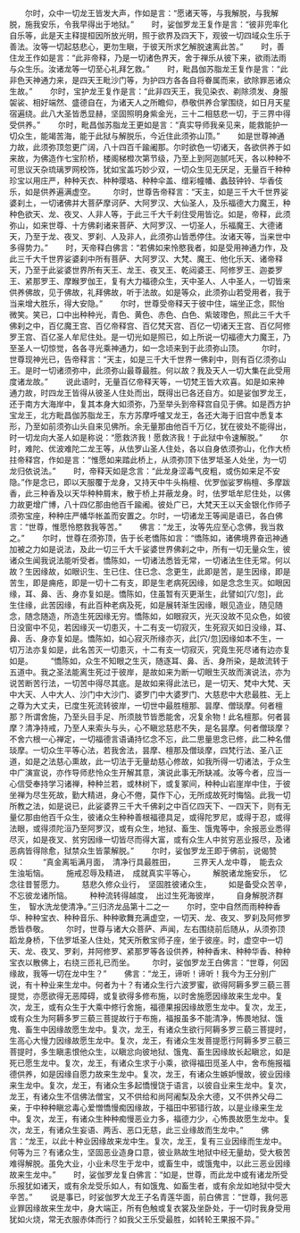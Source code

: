 <!-- { "loadSidebar": true } -->
　　尔时，众中一切龙王皆发大声，作如是言：“愿诸天等，与我解脱，与我解脱，施我安乐，令我早得出于地狱。”
　　时，娑伽罗龙王复作是言：“彼非兜率化自乐等，此是天主释提桓因所放光明，照于欲界及四天下，观彼一切四域众生乐于善法。汝等一切起慈悲心，更勿生瞋，于彼天所求乞解脱速离此苦。”
　　时，善住龙王作如是言：“此非帝释，乃是一切诸色界天，舍于禅乐从彼下来，欲雨法雨与众生乐。汝诸龙等一切至心礼拜乞救。”
　　时，毗昌伽苏脂龙王复作是言：“此非色天神通力来，是四天王毗沙门等，为护四方各各自将眷属而来，欲除罪恶诸众生故。”
　　尔时，宝护龙王复作是言：“此非四天王，我见染衣、剃除须发、身服袈裟、相好端然、盛德自在，为诸天人之所瞻仰，恭敬供养合掌围绕，如日月天星宿遍绕。此八大圣皆悉显赫，坚固照明身紫金光，三十二相慈悲一切，于三界中得受供养。”
　　尔时，毗昌伽苏脂龙王更如是言：“真实导师我亲见来，能救能护一切众生，能竭苦海，能于此狱与解脱乐，今近住此须弥山顶。”
　　如是世尊神通力故，此须弥顶忽更广阔，八十四百千踰阇那。尔时欲色一切诸天，各欲供养于如来故，为佛造作七宝阶桥，楼阁梯橙次第节级，乃至上到阿迦腻吒天，各以种种不可思议天杂琉璃罗网校饰，犹如宝盖巧妙少双，一切众生见无厌足，无量百千种种珍宝以用庄严，种种天衣、种种璎珞、种种伞盖、缯彩幢幡、蠡鼓钟铃、华香伎乐，如是供养遍满虚空。
　　尔时，世尊告帝释言：“天主，如是三千大千世界娑婆刹土，一切诸佛并大菩萨摩诃萨、大阿罗汉、大仙圣人，及乐福德大力魔王，种种色欲天、龙、夜叉、人非人等，于此三千大千刹住受用皆讫。如是，帝释，此须弥山，如来世尊、十方佛刹诸来菩萨、大阿罗汉、一切圣人，乐福魔王、大德诸天，乃至于龙、夜叉、罗刹、人及非人，此须弥山皆悉停住。汝诸天等，当来世中多得势力。”
　　时，天帝释白佛言：“若佛如来怜愍我者，如是受用神通力作，及此三千大千世界娑婆刹中所有菩萨、大阿罗汉、大梵、魔王、他化乐天、诸帝释天，乃至于此娑婆世界所有天王、龙王、夜叉王、乾闼婆王、阿修罗王、迦娄罗王、紧那罗王、摩睺罗伽王，复有大力福德众生，天中圣人、人中圣人，一切皆来供养佛故，见于佛故，礼拜佛故，听于法故。如是等众，此须弥山若受用者，我于当来增大胜乐，得大安隐。”
　　尔时，世尊受帝释天于彼中住，端坐正念，熙怡微笑。笑已，口中出种种光，青色、黄色、赤色、白色、紫玻瓈色，照此三千大千佛刹之中，百亿魔王宫、百亿帝释宫、百亿梵天宫、百亿一切诸天王宫、百亿阿修罗王宫、百亿圣人牟尼住处。是一切光如是照已，如上所说一切福德大力魔王，乃至圣人一切惊觉，各各寻光乘神通力，如一念顷来到于此须弥山顶。
　　尔时，世尊现神光已，告帝释言：“天主，如是三千大千世界一佛刹中，则有百亿须弥山王。是时一切诸须弥中，此须弥山最尊最胜。何以故？我及天人一切大集在此受用度诸龙故。”
　　说此语时，无量百亿帝释天等，一切梵王皆大欢喜。如是如来神通力故，时四龙王皆得从彼圣人住处而出，既得出已各还自方。如是娑伽罗龙王，还于南方大海岸中，复其本身大如须弥，乃至举头到帝释宫自见于佛。如是西方护宝龙王，北方毗昌伽苏脂龙王，东方苏摩呼嚧叉龙王，各还大海于旧宫中悉复本形，乃至如前须弥山头自来见佛所。余无量那由他百千万亿，犹在彼处不能得出，时一切龙向大圣人如是称说：“愿救济我！愿救济我！于此狱中令速解脱。”
　　尔时，难陀、优波难陀二龙王等，从佉罗山圣人住处，各以自身依须弥山，化作大桥拄帝释宫，作如是言：“惟愿如来踏此桥上，从须弥顶下佉罗坻圣人处坐，为一切龙归依说法。”
　　时，帝释天如是念言：“此龙身涩毒气皮粗，或伤如来足不安隐。”作是念已，即以天服覆于龙身，又持天中牛头栴檀、优罗伽娑罗栴檀、多摩跋香，此三种香及以天华种种屑末，散于桥上并蔽龙身。时，佉罗坻牟尼住处，以佛力故更增广博，八十四亿那由他百千踰阇。彼处广已，大梵天王以天金银化作师子须弥宝座，种种庄严幡华帐盖而安置之。尔时，一切诸龙王等闻是语已，各白佛言：“世尊，惟愿怜愍救我等苦。”
　　佛言：“龙王，汝等先应至心念佛，我当救之。”
　　尔时，世尊在须弥顶，告于长老憍陈如言：“憍陈如，诸佛境界奋迅神通加被之力如是说法，及此一切三千大千娑婆世界佛刹之中，所有一切无量众生，彼诸众生闻我说法能听受者。憍陈如，一切诸法悉皆无常，一切诸法生住无常。何以故？生因缘故，如眼识生、生已住、住已念、念更生，此即是苦，是生因缘，即是苦生，即是痈疮，即是一切十二有支，即是生老病死因缘，如是念念生灭。如眼因缘，耳、鼻、舌、身亦复如是。憍陈如，住虽暂有灭更渐生，此譬如[穴/忽]，此生住缘，此苦因缘，有此百种老病及死，如是展转渐生因缘，眼见造业，随见随念，随念随造，所造生死因缘无穷。憍陈如，如眼寂灭，光灭没故不见众色，如彼日没窗中不见，若因缘灭一切患灭，十二有支一切寂灭，生死寂灭如日没缘，耳、鼻、舌、身亦复如是。憍陈如，如心寂灭所缘亦灭，此[穴/忽]因缘如本不生，一切万法亦复如是，此名苦灭一切患灭，十二有支一切寂灭，究竟生死尽诸有边亦复如是。
　　“憍陈如，众生不知眼之生灭，随逐耳、鼻、舌、身所染，是故流转于五道中。我之圣法能离生死过于彼岸，是故如来为断一切眼生灭故而演说法，亦为说苦断苦行法，一切苦中得尽其底。是故如来得此法已，是一切天、梵中大梵、天中大天、人中大人、沙门中大沙门、婆罗门中大婆罗门、大慈悲中大悲最胜、无上之尊为大丈夫，已度生死流转彼岸，一切世中最胜檀那、昙摩、僧琰摩。何者檀那？所谓舍施，乃至头目手足、所须肢节皆悉能舍，况复余物！此名檀那。何者昙摩？清净持戒，乃至人来索头与头，心不瞋忿慈悲不失，是名昙摩。何者僧琰摩？不舍六根一心禅定，一切福德言语诵持忆念不忘，此二思量思念已修，此二种名僧琰摩。一切众生平等心法，若我舍法，昙摩、檀那及僧琰摩，四梵行法、圣八正道，如是之法慈心熏故，此一切法于无量劫慈心修故，如我所得一切诸法，于众生中广演宣说，亦作导师悲怜众生开解其意，演说此事无所缺减。汝等今者，应当一心信受奉持学习诸禅，种种兰若，或林树下，或复冢间，种种山岩崖岸中住，于彼坐禅为尽生死故，勤大精进，身心不倦，莫作下心，无所成故死时悔恼。此我一切所教之法，如是说已，此娑婆界三千大千佛刹之中百亿四天下、一四天下，则有无量亿那由他百千众生，彼诸众生种种善根福德具足，或得陀罗尼，或得于忍，或得法眼，或得须陀洹乃至阿罗汉，或有众生，地狱、畜生、饿鬼等中，余报恶业悉得尽灭，如是夜叉、贫穷因缘一切皆尽而得大富，或有众生人中贫穷恶业报尽，及诸恶病皆得除愈，狱禁众生皆蒙解脱。”
　　尔时，娑伽罗龙王即于佛前，说偈赞叹：
　　“真金离垢满月面，　清净行具最胜田，
　　三界天人龙中尊，　能去众生浊垢恼。
　　施戒忍辱及精进，　成就真实平等心，
　　解脱诸龙施安乐，　忆念往昔誓愿力。
　　慈悲久修众业行，　坚固胜彼诸众生，
　　如是备受众苦辛，　不忘彼龙诸所恼。
　　种种流转得越度，　出过生死海彼岸，
　　自身解脱济群生，　智水洗龙使清净。”三归济龙品第十二之一
　　尔时，空中自然而雨种种香华、种种宝衣、种种音乐、种种歌舞充满虚空，一切天、龙、夜叉、罗刹及阿修罗悉皆恭敬。
　　尔时，世尊与诸大众菩萨、声闻，左右围绕前后随从，从须弥顶蹈龙身桥，下佉罗坻圣人住处，梵天所敷宝师子座，坐于彼座。时，虚空中一切天、龙、夜叉、罗刹，并阿修罗、紧那罗等各设供养，种种香末、种种华香、种种宝衣以散佛上，右绕三匝礼已而坐。
　　尔时，娑伽罗龙王白佛言：“世尊，何因缘故，我等一切在龙中生？”
　　佛言：“龙王，谛听！谛听！我今为王分别广说，有十种业来生龙中。何者为十？有诸众生行六波罗蜜，欲得阿耨多罗三藐三菩提觉，亦愿欲得无恶障碍，或复欲得多修布施，以时舍施愿因缘故来生龙中。复次，龙王，或有众生于大乘中修行舍施，福德果报因缘故愿生龙中。复次，龙王，或有众生为阿耨多罗三藐三菩提故行于布施，福报虽多不能清净，怖畏地狱、饿鬼、畜生中因缘故愿生龙中。复次，龙王，有诸众生欲行阿耨多罗三藐三菩提时，生高心大慢力因缘故愿生龙中。复次，龙王，有诸众生发菩提愿行阿耨多罗三藐三菩提时，多生瞋恚恨他众生，以瞋忿向彼地狱、饿鬼、畜生因缘故长起瞋忿，如是死已愿生龙中。复次，龙王，有诸众生求于小乘，欲得福田觅圣人中，舍布施报福德供养，如是因缘自愿力故来生龙中。复次，龙王，有诸众生嫉妒慢故，彼业因缘来生龙中。复次，龙王，有诸众生多起憍慢饶于语言，以彼自业来生龙中。复次，龙王，有诸众生不信佛法僧宝，又不供给和尚阿阇梨及余大德，又不供养父母二亲，于中种种瞋忿毒心爱憎憍慢痴因缘故，于福田中邪错行故，以是业缘来生龙中。复次，龙王，有诸众生种种痴慢恶业力多，福德力少，心怖畏故愿生龙中。复次，龙王，有诸众生妄语、两舌、恶口无慈，此三业缘故而生龙中。”
　　佛言：“龙王，以此十种业因缘故来龙中生。复次，龙王，复有三业因缘而生龙中。何等为三？有诸众生，坚固恶业造身口意，彼业熟故生地狱中经无量劫，受大极苦难得解脱。虽免大业，小业未尽生于龙中，或畜生中，或饿鬼中，以此三恶业因缘故来生龙中。”
　　时，娑伽罗龙复白佛言：“如是，世尊，而此龙中或有诸龙所受乐报犹如诸天，或有余龙受乐如人，有如饿鬼、如畜生者，或有余龙如地狱中受大辛苦。”
　　说是事已，时娑伽罗大龙王子名青莲华面，前白佛言：“世尊，我何恶业罪因缘故来生龙中，身大端正，所有色触或复衣裳及坐卧处，于一切时我身受用犹如火烧，常无衣服赤体而行？如我父王乐受最胜，如转轮王果报不异。”
